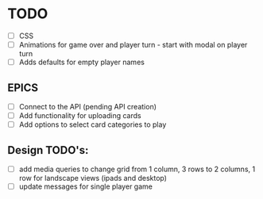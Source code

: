 # TODO

- [ ] CSS
- [ ] Animations for game over and player turn - start with modal on player turn
- [ ] Adds defaults for empty player names

## EPICS

- [ ] Connect to the API (pending API creation)
- [ ] Add functionality for uploading cards
- [ ] Add options to select card categories to play

## Design TODO's:

- [ ] add media queries to change grid from 1 column, 3 rows to 2 columns, 1 row for landscape views (ipads and desktop)
- [ ] update messages for single player game
